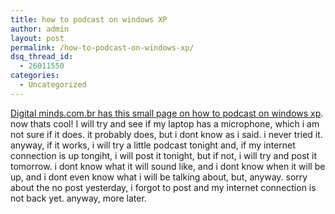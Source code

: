 ```yaml
---
title: how to podcast on windows XP
author: admin
layout: post
permalink: /how-to-podcast-on-windows-xp/
dsq_thread_id:
  - 26011550
categories:
  - Uncategorized
---
```

[Digital minds.com.br has this small page on how to podcast on windows xp][1]. now thats cool! I will try and see if my laptop has a microphone, which i am not sure if it does. it probably does, but i dont know as i said. i never tried it. anyway, if it works, i will try a little podcast tonight and, if my internet connection is up tongiht, i will post it tonight, but if not, i will try and post it tomorrow. i dont know what it will sound like, and i dont know when it will be up, and i dont even know what i will be talking about, but, anyway. sorry about the no post yesterday, i forgot to post and my internet connection is not back yet. anyway, more later.

 [1]: http://www.digitalminds.com.br/podcasts/howto/